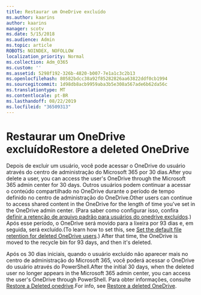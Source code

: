 ```yaml
---
title: Restaurar um OneDrive excluído
ms.author: kaarins
author: kaarins
manager: scotv
ms.date: 5/15/2018
ms.audience: Admin
ms.topic: article
ROBOTS: NOINDEX, NOFOLLOW
localization_priority: Normal
ms.collection: Adm_O365
ms.custom: ''
ms.assetid: 5298f192-326b-4820-b007-7e1a1c3c2b13
ms.openlocfilehash: 80582bdcc38a92f85282826aa63822ddf0cb1994
ms.sourcegitcommit: 1d98db8acb9959aba3b5e308a567ade6b62da56c
ms.translationtype: MT
ms.contentlocale: pt-BR
ms.lasthandoff: 08/22/2019
ms.locfileid: "36509313"
---
```

# <a name="restore-a-deleted-onedrive"></a><span data-ttu-id="db7e1-102">Restaurar um OneDrive excluído</span><span class="sxs-lookup"><span data-stu-id="db7e1-102">Restore a deleted OneDrive</span></span>

<span data-ttu-id="db7e1-103">Depois de excluir um usuário, você pode acessar o OneDrive do usuário através do centro de administração do Microsoft 365 por 30 dias.</span><span class="sxs-lookup"><span data-stu-id="db7e1-103">After you delete a user, you can access the user's OneDrive through the Microsoft 365 admin center for 30 days.</span></span> <span data-ttu-id="db7e1-104">Outros usuários podem continuar a acessar o conteúdo compartilhado no OneDrive durante o período de tempo definido no centro de administração do OneDrive.</span><span class="sxs-lookup"><span data-stu-id="db7e1-104">Other users can continue to access shared content in the OneDrive for the length of time you've set in the OneDrive admin center.</span></span> <span data-ttu-id="db7e1-105">(Para saber como configurar isso, confira [definir a retenção de arquivo padrão para usuários do onedrive excluídos](https://go.microsoft.com/fwlink/?linkid=874267).) Após esse período, o OneDrive será movido para a lixeira por 93 dias e, em seguida, será excluído.</span><span class="sxs-lookup"><span data-stu-id="db7e1-105">(To learn how to set this, see [Set the default file retention for deleted OneDrive users](https://go.microsoft.com/fwlink/?linkid=874267).) After that time, the OneDrive is moved to the recycle bin for 93 days, and then it's deleted.</span></span>
  
<span data-ttu-id="db7e1-106">Após os 30 dias iniciais, quando o usuário excluído não aparecer mais no centro de administração do Microsoft 365, você poderá acessar o OneDrive do usuário através do PowerShell.</span><span class="sxs-lookup"><span data-stu-id="db7e1-106">After the initial 30 days, when the deleted user no longer appears in the Microsoft 365 admin center, you can access the user's OneDrive through PowerShell.</span></span> <span data-ttu-id="db7e1-107">Para obter informações, consulte [Restore a Deleted onedrive](https://go.microsoft.com/fwlink/?linkid=874269).</span><span class="sxs-lookup"><span data-stu-id="db7e1-107">For info, see [Restore a deleted OneDrive](https://go.microsoft.com/fwlink/?linkid=874269).</span></span>
  

